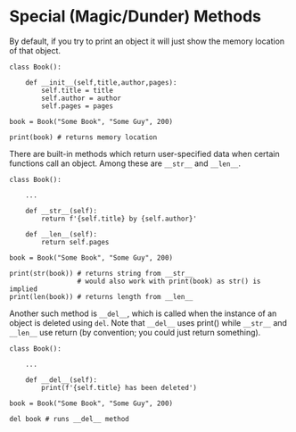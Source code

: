 Special (Magic/Dunder) Methods
==============================

By default, if you try to print an object it will just show the memory location of that object.

```
class Book():

    def __init__(self,title,author,pages):
        self.title = title
        self.author = author
        self.pages = pages

book = Book("Some Book", "Some Guy", 200)

print(book) # returns memory location
```

There are built-in methods which return user-specified data when certain functions call an object. Among these are `__str__` and `__len__`.

```
class Book():

    ...

    def __str__(self):
        return f'{self.title} by {self.author}'

    def __len__(self):
        return self.pages

book = Book("Some Book", "Some Guy", 200)

print(str(book)) # returns string from __str__
                 # would also work with print(book) as str() is implied
print(len(book)) # returns length from __len__
```

Another such method is `__del__`, which is called when the instance of an object is deleted using `del`. Note that `__del__` uses print() while `__str__` and `__len__` use return (by convention; you could just return something).

```
class Book():

    ...

    def __del__(self):
        print(f'{self.title} has been deleted')

book = Book("Some Book", "Some Guy", 200)

del book # runs __del__ method
```
